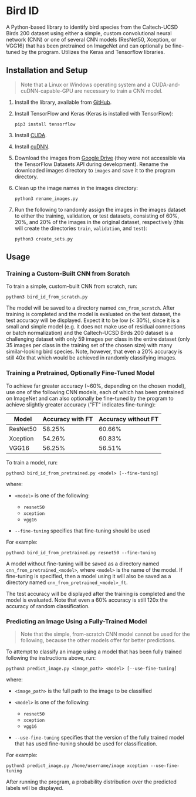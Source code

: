 # Bird ID

A Python-based library to identify bird species from the Caltech-UCSD Birds 200 dataset using either a simple, custom convolutional neural network (CNN) or one of several CNN models (ResNet50, Xception, or VGG16) that has been pretrained on ImageNet and can optionally be fine-tuned by the program. Utilizes the Keras and Tensorflow libraries.

## Installation and Setup

> Note that a Linux or Windows operating system and a CUDA-and-cuDNN-capable-GPU are necessary to train a CNN model.

1. Install the library, available from [GitHub](https://github.com/JimmyVanHout/bird_id).

1. Install TensorFlow and Keras (Keras is installed with TensorFlow):

    ```
    pip3 install tensorflow
    ```

1. Install [CUDA](https://docs.nvidia.com/cuda/cuda-installation-guide-linux/index.html).

1. Install [cuDNN](https://docs.nvidia.com/deeplearning/cudnn/install-guide/index.html).

1. Download the images from [Google Drive](https://drive.google.com/uc?export=download&id=1GDr1OkoXdhaXWGA8S3MAq3a522Tak-nx) (they were not accessible via the TensorFlow Datasets API during development). Rename the downloaded images directory to `images` and save it to the program directory.

1. Clean up the image names in the images directory:

    ```
    python3 rename_images.py
    ```

1. Run the following to randomly assign the images in the images dataset to either the training, validation, or test datasets, consisting of 60%, 20%, and 20% of the images in the original dataset, respectively (this will create the directories `train`, `validation`, and `test`):

    ```
    python3 create_sets.py
    ```

## Usage

### Training a Custom-Built CNN from Scratch

To train a simple, custom-built CNN from scratch, run:

```
python3 bird_id_from_scratch.py
```

The model will be saved to a directory named `cnn_from_scratch`. After training is completed and the model is evaluated on the test dataset, the test accuracy will be displayed. Expect it to be low (< 30%), since it is a small and simple model (e.g. it does not make use of residual connections or batch normalization) and the Caltech-UCSD Birds 200 dataset is a challenging dataset with only 59 images per class in the entire dataset (only 35 images per class in the training set of the chosen size) with many similar-looking bird species. Note, however, that even a 20% accuracy is still 40x that which would be achieved in randomly classifying images.

### Training a Pretrained, Optionally Fine-Tuned Model

To achieve far greater accuracy (~60%, depending on the chosen model), use one of the following CNN models, each of which has been pretrained on ImageNet and can also optionally be fine-tuned by the program to achieve slightly greater accuracy ("FT" indicates fine-tuning):

Model | Accuracy with FT | Accuracy without FT
--- | --- | ---
ResNet50 | 58.25% | 60.66%
Xception | 54.26% | 60.83%
VGG16 | 56.25% | 56.51%

To train a model, run:

```
python3 bird_id_from_pretrained.py <model> [--fine-tuning]
```

where:

* `<model>` is one of the following:

    * `resnet50`
    * `xception`
    * `vgg16`

* `--fine-tuning` specifies that fine-tuning should be used

For example:

```
python3 bird_id_from_pretrained.py resnet50 --fine-tuning
```

A model without fine-tuning will be saved as a directory named `cnn_from_pretrained_<model>`, where `<model>` is the name of the model. If fine-tuning is specified, then a model using it will also be saved as a directory named `cnn_from_pretrained_<model>_ft`.

The test accuracy will be displayed after the training is completed and the model is evaluated. Note that even a 60% accuracy is still 120x the accuracy of random classification.

### Predicting an Image Using a Fully-Trained Model

> Note that the simple, from-scratch CNN model cannot be used for the following, because the other models offer far better predictions.

To attempt to classify an image using a model that has been fully trained following the instructions above, run:

```
python3 predict_image.py <image_path> <model> [--use-fine-tuning]
```

where:

* `<image_path>` is the full path to the image to be classified

* `<model>` is one of the following:

    * `resnet50`
    * `xception`
    * `vgg16`

* `--use-fine-tuning` specifies that the version of the fully trained model that has used fine-tuning should be used for classification.

For example:

```
python3 predict_image.py /home/username/image xception --use-fine-tuning
```

After running the program, a probability distribution over the predicted labels will be displayed.
